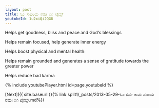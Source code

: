 ```yaml
---
layout: post
title: ಓಂ ಸುಬಲಯ ನಮಃ ೧೧ ಟೈಮ್ಸ್
youtubeId: 1u2xiQi2QGU
---
```

 
 
Helps get goodness, bliss and peace and God's blessings
 
Helps remain focused, help generate inner energy 
 
Helps boost physical and mental health 
 
Helps remain grounded and generates a sense of gratitude towards the greater power 
 
Helps reduce bad karma
 
 
 
 


{% include youtubePlayer.html id=page.youtubeId %}
 
[Next]({{ site.baseurl }}{% link  split1/_posts/2013-05-29-ಓಂ ಸರ್ವ ಕಾಮ ವರಾಯ ನಮಃ ೧೧ ಟೈಮ್ಸ್.md%})
 
